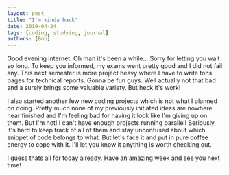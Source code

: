 ```yaml
---
layout: post
title: "I'm kinda back"
date: 2019-04-24
tags: [coding, studying, journal]
authors: [Bob]
---
```

Good evening internet.
Oh man it's been a while...
Sorry for letting you wait so long.
To keep you informed, my exams went pretty good and I did not fail any.
This next semester is more project heavy where I have to write tons pages for technical reports.
Gonna be fun guys.
Well actually not that bad and a surely brings some valuable variety.
But heck it's work!

I also started another few new coding projects which is not what I planned on doing.
Pretty much none of my previously initiated ideas are nowhere near finished and I'm feeling bad for having it look like I'm giving up on them.
But I'm not!
I can't have enough projects running parallel!
Seriously, it's hard to keep track of all of them and stay unconfused about which snippet of code belongs to what.
But let's face it and put in pure coffee energy to cope with it.
I'll let you know it anything is worth checking out.

I guess thats all for today already. Have an amazing week and see you next time!
